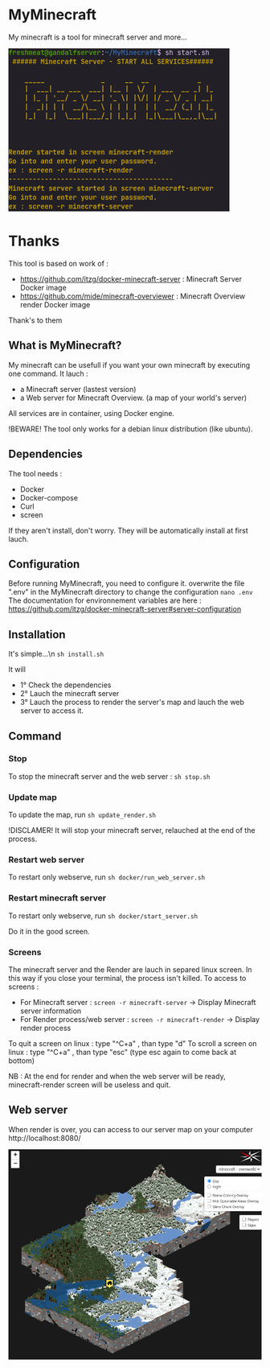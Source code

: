 # MyMinecraft
My minecraft is a tool for minecraft server and more... 

![Alt text](screenshot/start_all.png "Joal running")

# Thanks
This tool is based on work of :
- https://github.com/itzg/docker-minecraft-server : Minecraft Server Docker image
- https://github.com/mide/minecraft-overviewer : Minecraft Overview render Docker image

Thank's to them

## What is MyMinecraft?
My minecraft can be usefull if you want your own minecraft by executing one command.
It lauch :
- a Minecraft server (lastest version)
- a Web server for Minecraft Overview. (a map of your world's server)

All services are in container, using Docker engine.

!BEWARE! The tool only works for a debian linux distribution (like ubuntu).

## Dependencies
The tool needs :
- Docker
- Docker-compose
- Curl
- screen

If they aren't install, don't worry. They will be automatically install at first lauch.

## Configuration
Before running MyMinecraft, you need to configure it.
overwrite the file ".env" in the MyMinecraft directory to change the configuration
`nano .env`
The documentation for environnement variables are here : https://github.com/itzg/docker-minecraft-server#server-configuration

## Installation
It's simple...\n
`sh install.sh`

It will
- 1° Check the dependencies
- 2° Lauch the minecraft server
- 3° Lauch the process to render the server's map and lauch the web server to access it.

## Command
### Stop
To stop the minecraft server and the web server : 
`sh stop.sh`

### Update map
To update the map, run
`sh update_render.sh`

!DISCLAMER! It will stop your minecraft server, relauched at the end of the process.

### Restart web server
To restart only webserve, run
`sh docker/run_web_server.sh`

### Restart minecraft server
To restart only webserve, run
`sh docker/start_server.sh`

Do it in the good screen.


### Screens
The minecraft server and the Render are lauch in separed linux screen. In this way if you close your terminal, the process isn't killed.
To access to screens :
- For Minecraft server : `screen -r minecraft-server` -> Display Minecraft server information 
- For Render process/web server : `screen -r minecraft-render` -> Display render process

To quit a screen on linux : type "^C+a" , than type "d"
To scroll a screen on linux : type "^C+a" , than type "esc" (type esc again to come back at bottom)

NB : At the end for render and when the web server will be ready, minecraft-render screen will be useless and quit.

## Web server
When render is over, you can access to our server map on your computer
http://localhost:8080/

![Alt text](screenshot/map_render.png "Joal running")


